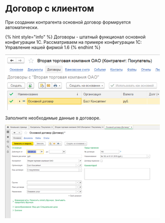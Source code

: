 # Договор с клиентом

При создании контрагента основной договор формируется автоматически.

{% hint style="info" %}
Договоры - штатный функционал основной конфигурации 1С. Рассматриваем на примере конфигурации 1С: Управление нашей фирмой 1.6
{% endhint %}

![](../.gitbook/assets/image%20%2820%29.png)

Заполните необходимые данные в договоре.

![](../.gitbook/assets/image.png)



